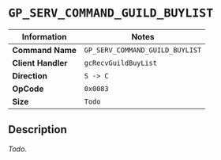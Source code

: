 # `GP_SERV_COMMAND_GUILD_BUYLIST`

| Information               | Notes |
|---                        |---    |
| **Command Name**          | `GP_SERV_COMMAND_GUILD_BUYLIST` |
| **Client Handler**        | `gcRecvGuildBuyList` |
| **Direction**             | `S -> C` |
| **OpCode**                | `0x0083` |
| **Size**                  | `Todo` |

## Description

_Todo._
